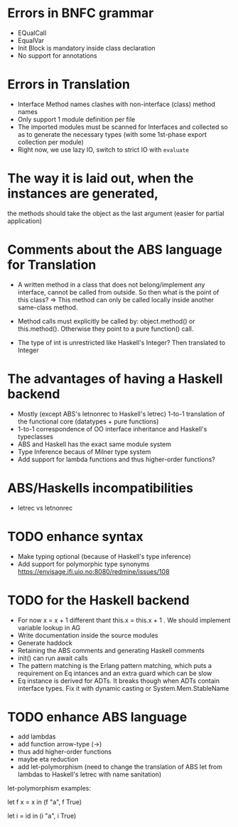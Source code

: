# Errors in BNFC grammar

- EQualCall
- EqualVar
- Init Block is mandatory inside class declaration
- No support for annotations

# Errors in Translation

- Interface Method names clashes with non-interface (class) method names
- Only support 1 module definition per file
- The imported modules must be scanned for Interfaces and collected so as to generate the necessary types (with some 1st-phase export collection per module)
- Right now, we use lazy IO, switch to strict IO with `evaluate`


# The way it is laid out, when the instances are generated,
the methods should take the object as the last argument (easier
for partial application)

# Comments about the ABS language for Translation

- A written method in a class that does not belong/implement any interface, cannot be called from outside.
So then what is the point of this class? => This method can only be called locally inside another same-class method.

- Method calls must explicitly be called by: object.method() or this.method(). Otherwise they point to a pure function() call.

- The type of int is unrestricted like Haskell's Integer? Then translated to Integer

# The advantages of having a Haskell backend

- Mostly (except ABS's letnonrec to Haskell's letrec) 1-to-1 translation of the functional core (datatypes + pure functions)
- 1-to-1 correspondence of OO interface inheritance and Haskell's typeclasses
- ABS and Haskell has the exact same module system
- Type Inference becaus of Milner type system
- Add support for lambda functions and thus higher-order functions?

# ABS/Haskells incompatibilities

- letrec vs letnonrec

# TODO enhance syntax

- Make typing optional (because of Haskell's type inference)
- Add support for polymorphic type synonyms <https://envisage.ifi.uio.no:8080/redmine/issues/108>

# TODO for the Haskell backend

- For now x = x + 1 different thant this.x = this.x + 1 . We should implement variable lookup in AG
- Write documentation inside the source modules
- Generate haddock
- Retaining the ABS comments and generating Haskell comments
- init() can run await calls
- The pattern matching is the Erlang pattern matching, which puts a requirement on Eq intances
and an extra guard which can be slow
- Eq instance is derived for ADTs. It breaks though when ADTs contain interface types. Fix it
with dynamic casting or System.Mem.StableName


# TODO enhance ABS language

- add lambdas
- add function arrow-type (->)
- thus add higher-order functions
- maybe eta reduction
- add let-polymorphism (need to change the translation of ABS let from lambdas to Haskell's letrec with name sanitation)

let-polymorphism examples:

let f x = x in (f "a", f True)

let i = id in (i "a", i True)
